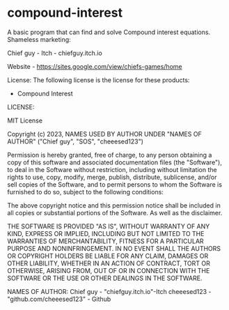 # compound-interest
A basic program that can find and solve Compound interest equations.
Shameless marketing: 

Chief guy - Itch - chiefguy.itch.io

Website - https://sites.google.com/view/chiefs-games/home

License: The following license is the license for these products:
 - Compound Interest

LICENSE:

MIT License

Copyright (c) 2023, NAMES USED BY AUTHOR UNDER "NAMES OF AUTHOR" ("Chief guy", "SOS", "cheeesed123")

Permission is hereby granted, free of charge, to any person obtaining a copy of this software and associated documentation files (the "Software"), to deal in the Software without restriction, including without limitation the rights to use, copy, modify, merge, publish, distribute, sublicense, and/or sell copies of the Software, and to permit persons to whom the Software is furnished to do so, subject to the following conditions:

The above copyright notice and this permission notice shall be included in all copies or substantial portions of the Software. As well as the disclaimer.

THE SOFTWARE IS PROVIDED "AS IS", WITHOUT WARRANTY OF ANY KIND, EXPRESS OR IMPLIED, INCLUDING BUT NOT LIMITED TO THE WARRANTIES OF MERCHANTABILITY, FITNESS FOR A PARTICULAR PURPOSE AND NONINFRINGEMENT. IN NO EVENT SHALL THE AUTHORS OR COPYRIGHT HOLDERS BE LIABLE FOR ANY CLAIM, DAMAGES OR OTHER LIABILITY, WHETHER IN AN ACTION OF CONTRACT, TORT OR OTHERWISE, ARISING FROM, OUT OF OR IN CONNECTION WITH THE SOFTWARE OR THE USE OR OTHER DEALINGS IN THE SOFTWARE.

NAMES OF AUTHOR:
Chief guy - "chiefguy.itch.io"-Itch
cheeesed123 - "github.com/cheeesed123" - Github

